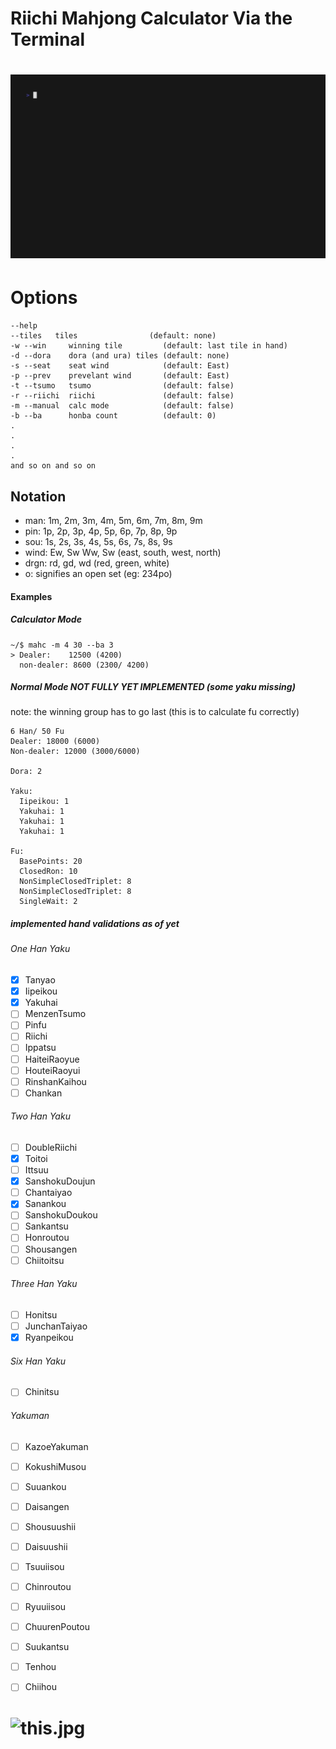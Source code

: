 
# Riichi Mahjong Calculator Via the Terminal

# ![demo gif](demo.gif)

Options
===============

```
--help
--tiles   tiles                (default: none)
-w --win     winning tile         (default: last tile in hand)
-d --dora    dora (and ura) tiles (default: none)
-s --seat    seat wind            (default: East)
-p --prev    prevelant wind       (default: East)
-t --tsumo   tsumo                (default: false)
-r --riichi  riichi               (default: false)
-m --manual  calc mode            (default: false)
-b --ba      honba count          (default: 0)
.
.
.
.
and so on and so on 
```

Notation
-------
- man:  1m, 2m, 3m, 4m, 5m, 6m, 7m, 8m, 9m
- pin:  1p, 2p, 3p, 4p, 5p, 6p, 7p, 8p, 9p
- sou:  1s, 2s, 3s, 4s, 5s, 6s, 7s, 8s, 9s
- wind: Ew, Sw Ww, Sw (east, south, west, north)
- drgn: rd, gd, wd (red, green, white) 
- o: signifies an open set (eg: 234po)


#### Examples

##### Calculator Mode
```
~/$ mahc -m 4 30 --ba 3
> Dealer:    12500 (4200) 
  non-dealer: 8600 (2300/ 4200)
```



##### Normal Mode NOT FULLY YET IMPLEMENTED (some yaku missing)
note: the winning group has to go last (this is to calculate fu correctly)
```
6 Han/ 50 Fu
Dealer: 18000 (6000)
Non-dealer: 12000 (3000/6000)

Dora: 2

Yaku:
  Iipeikou: 1
  Yakuhai: 1
  Yakuhai: 1
  Yakuhai: 1

Fu:
  BasePoints: 20
  ClosedRon: 10
  NonSimpleClosedTriplet: 8
  NonSimpleClosedTriplet: 8
  SingleWait: 2
```

##### implemented hand validations as of yet

###### One Han Yaku
- [x] Tanyao
- [x] Iipeikou 
- [x] Yakuhai 
- [ ] MenzenTsumo
- [ ] Pinfu
- [ ] Riichi
- [ ] Ippatsu
- [ ] HaiteiRaoyue
- [ ] HouteiRaoyui
- [ ] RinshanKaihou
- [ ] Chankan

###### Two Han Yaku
- [ ] DoubleRiichi
- [x] Toitoi
- [ ] Ittsuu
- [x] SanshokuDoujun
- [ ] Chantaiyao
- [x] Sanankou
- [ ] SanshokuDoukou
- [ ] Sankantsu
- [ ] Honroutou
- [ ] Shousangen
- [ ] Chiitoitsu

###### Three Han Yaku
- [ ] Honitsu
- [ ] JunchanTaiyao
- [x] Ryanpeikou 

###### Six Han Yaku
- [ ] Chinitsu

###### Yakuman 
- [ ] KazoeYakuman
- [ ] KokushiMusou
- [ ] Suuankou
- [ ] Daisangen
- [ ] Shousuushii
- [ ] Daisuushii
- [ ] Tsuuiisou
- [ ] Chinroutou
- [ ] Ryuuiisou
- [ ] ChuurenPoutou
- [ ] Suukantsu
- [ ] Tenhou
- [ ] Chiihou


# ![this.jpg](https://64.media.tumblr.com/07006d83e5810b3c651254e7b9a3e713/c4dc091a7806e504-ef/s400x600/cdfb08014450e71074a0a8763a67661485d59f8c.gif)
